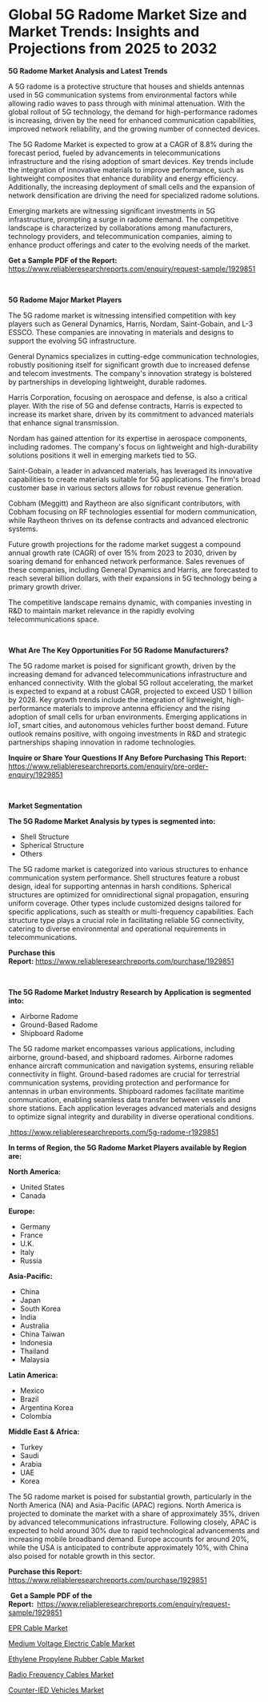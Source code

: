 <p><h1>Global 5G Radome Market Size and Market Trends: Insights and Projections from 2025 to 2032</h1></p><p><strong>5G Radome Market Analysis and Latest Trends</strong></p>
<p><p>A 5G radome is a protective structure that houses and shields antennas used in 5G communication systems from environmental factors while allowing radio waves to pass through with minimal attenuation. With the global rollout of 5G technology, the demand for high-performance radomes is increasing, driven by the need for enhanced communication capabilities, improved network reliability, and the growing number of connected devices.</p><p>The 5G Radome Market is expected to grow at a CAGR of 8.8% during the forecast period, fueled by advancements in telecommunications infrastructure and the rising adoption of smart devices. Key trends include the integration of innovative materials to improve performance, such as lightweight composites that enhance durability and energy efficiency. Additionally, the increasing deployment of small cells and the expansion of network densification are driving the need for specialized radome solutions. </p><p>Emerging markets are witnessing significant investments in 5G infrastructure, prompting a surge in radome demand. The competitive landscape is characterized by collaborations among manufacturers, technology providers, and telecommunication companies, aiming to enhance product offerings and cater to the evolving needs of the market.</p></p>
<p><strong>Get a Sample PDF of the Report:&nbsp;</strong> <a href="https://www.reliableresearchreports.com/enquiry/request-sample/1929851?utm_campaign=7&utm_medium=2&utm_source=Github&utm_content=ia&utm_term=16012025&utm_id=5g-radome">https://www.reliableresearchreports.com/enquiry/request-sample/1929851</a></p>
<p>&nbsp;</p>
<p><strong>5G Radome Major Market Players</strong></p>
<p><p>The 5G radome market is witnessing intensified competition with key players such as General Dynamics, Harris, Nordam, Saint-Gobain, and L-3 ESSCO. These companies are innovating in materials and designs to support the evolving 5G infrastructure.</p><p>General Dynamics specializes in cutting-edge communication technologies, robustly positioning itself for significant growth due to increased defense and telecom investments. The company's innovation strategy is bolstered by partnerships in developing lightweight, durable radomes.</p><p>Harris Corporation, focusing on aerospace and defense, is also a critical player. With the rise of 5G and defense contracts, Harris is expected to increase its market share, driven by its commitment to advanced materials that enhance signal transmission.</p><p>Nordam has gained attention for its expertise in aerospace components, including radomes. The company's focus on lightweight and high-durability solutions positions it well in emerging markets tied to 5G.</p><p>Saint-Gobain, a leader in advanced materials, has leveraged its innovative capabilities to create materials suitable for 5G applications. The firm's broad customer base in various sectors allows for robust revenue generation.</p><p>Cobham (Meggitt) and Raytheon are also significant contributors, with Cobham focusing on RF technologies essential for modern communication, while Raytheon thrives on its defense contracts and advanced electronic systems.</p><p>Future growth projections for the radome market suggest a compound annual growth rate (CAGR) of over 15% from 2023 to 2030, driven by soaring demand for enhanced network performance. Sales revenues of these companies, including General Dynamics and Harris, are forecasted to reach several billion dollars, with their expansions in 5G technology being a primary growth driver. </p><p>The competitive landscape remains dynamic, with companies investing in R&D to maintain market relevance in the rapidly evolving telecommunications space.</p></p>
<p>&nbsp;</p>
<p><strong>What Are The Key Opportunities For 5G Radome Manufacturers?</strong></p>
<p><p>The 5G radome market is poised for significant growth, driven by the increasing demand for advanced telecommunications infrastructure and enhanced connectivity. With the global 5G rollout accelerating, the market is expected to expand at a robust CAGR, projected to exceed USD 1 billion by 2028. Key growth trends include the integration of lightweight, high-performance materials to improve antenna efficiency and the rising adoption of small cells for urban environments. Emerging applications in IoT, smart cities, and autonomous vehicles further boost demand. Future outlook remains positive, with ongoing investments in R&D and strategic partnerships shaping innovation in radome technologies.</p></p>
<p><strong>Inquire or Share Your Questions If Any Before Purchasing This Report:</strong> <a href="https://www.reliableresearchreports.com/enquiry/pre-order-enquiry/1929851?utm_campaign=7&utm_medium=2&utm_source=Github&utm_content=ia&utm_term=16012025&utm_id=5g-radome">https://www.reliableresearchreports.com/enquiry/pre-order-enquiry/1929851</a></p>
<p>&nbsp;</p>
<p><strong>Market Segmentation</strong></p>
<p><strong>The 5G Radome Market Analysis by types is segmented into:</strong></p>
<p><ul><li>Shell Structure</li><li>Spherical Structure</li><li>Others</li></ul></p>
<p><p>The 5G radome market is categorized into various structures to enhance communication system performance. Shell structures feature a robust design, ideal for supporting antennas in harsh conditions. Spherical structures are optimized for omnidirectional signal propagation, ensuring uniform coverage. Other types include customized designs tailored for specific applications, such as stealth or multi-frequency capabilities. Each structure type plays a crucial role in facilitating reliable 5G connectivity, catering to diverse environmental and operational requirements in telecommunications.</p></p>
<p><strong>Purchase this Report:&nbsp;</strong><a href="https://www.reliableresearchreports.com/purchase/1929851?utm_campaign=7&utm_medium=2&utm_source=Github&utm_content=ia&utm_term=16012025&utm_id=5g-radome">https://www.reliableresearchreports.com/purchase/1929851</a></p>
<p>&nbsp;</p>
<p><strong>The 5G Radome Market Industry Research by Application is segmented into:</strong></p>
<p><ul><li>Airborne Radome</li><li>Ground-Based Radome</li><li>Shipboard Radome</li></ul></p>
<p><p>The 5G radome market encompasses various applications, including airborne, ground-based, and shipboard radomes. Airborne radomes enhance aircraft communication and navigation systems, ensuring reliable connectivity in flight. Ground-based radomes are crucial for terrestrial communication systems, providing protection and performance for antennas in urban environments. Shipboard radomes facilitate maritime communication, enabling seamless data transfer between vessels and shore stations. Each application leverages advanced materials and designs to optimize signal integrity and durability in diverse operational conditions.</p></p>
<p><a href="https://www.reliableresearchreports.com/5g-radome-r1929851?utm_campaign=7&utm_medium=2&utm_source=Github&utm_content=ia&utm_term=16012025&utm_id=5g-radome">&nbsp;https://www.reliableresearchreports.com/5g-radome-r1929851</a></p>
<p><strong>In terms of Region, the 5G Radome Market Players available by Region are:</strong></p>
<p>
    <p> <strong> North America: </strong>
        <ul>
            <li>United States</li>
            <li>Canada</li>
        </ul>
        </p> 
    <p> <strong> Europe: </strong>
        <ul>
            <li>Germany</li>
            <li>France</li>
            <li>U.K.</li>
            <li>Italy</li>
            <li>Russia</li>
        </ul>
        </p> 
    <p> <strong> Asia-Pacific: </strong>
        <ul>
            <li>China</li>
            <li>Japan</li>
            <li>South Korea</li>
            <li>India</li>
            <li>Australia</li>
            <li>China Taiwan</li>
            <li>Indonesia</li>
            <li>Thailand</li>
            <li>Malaysia</li>
        </ul>
        </p> 
    <p> <strong> Latin America: </strong>
        <ul>
            <li>Mexico</li>
            <li>Brazil</li>
            <li>Argentina Korea</li>
            <li>Colombia</li>
        </ul>
        </p> 
    <p> <strong> Middle East & Africa: </strong>
        <ul>
            <li>Turkey</li>
            <li>Saudi</li>
            <li>Arabia</li>
            <li>UAE</li>
            <li>Korea</li>
        </ul>
    </p>
    </p>
<p><p>The 5G radome market is poised for substantial growth, particularly in the North America (NA) and Asia-Pacific (APAC) regions. North America is projected to dominate the market with a share of approximately 35%, driven by advanced telecommunications infrastructure. Following closely, APAC is expected to hold around 30% due to rapid technological advancements and increasing mobile broadband demand. Europe accounts for around 20%, while the USA is anticipated to contribute approximately 10%, with China also poised for notable growth in this sector.</p></p>
<p><strong>Purchase this Report: </strong><a href="https://www.reliableresearchreports.com/purchase/1929851?utm_campaign=7&utm_medium=2&utm_source=Github&utm_content=ia&utm_term=16012025&utm_id=5g-radome">https://www.reliableresearchreports.com/purchase/1929851</a></p>
<p>&nbsp;<strong>Get a Sample PDF of the Report:&nbsp;&nbsp;</strong><a href="https://www.reliableresearchreports.com/enquiry/request-sample/1929851?utm_campaign=7&utm_medium=2&utm_source=Github&utm_content=ia&utm_term=16012025&utm_id=5g-radome">https://www.reliableresearchreports.com/enquiry/request-sample/1929851</a></p>
<p><strong></strong></p>
<p><p><a href="https://github.com/FahadAhmed223/Market-Research-Report-List-1/blob/main/epr-cable-market.md?utm_campaign=7&utm_medium=2&utm_source=Github&utm_content=ia&utm_term=16012025&utm_id=5g-radome">EPR Cable Market</a></p><p><a href="https://github.com/provorikovar/Market-Research-Report-List-6/blob/main/medium-voltage-electric-cable-market.md?utm_campaign=7&utm_medium=2&utm_source=Github&utm_content=ia&utm_term=16012025&utm_id=5g-radome">Medium Voltage Electric Cable Market</a></p><p><a href="https://github.com/NargisHussain432/Market-Research-Report-List-1/blob/main/ethylene-propylene-rubber-cable-market.md?utm_campaign=7&utm_medium=2&utm_source=Github&utm_content=ia&utm_term=16012025&utm_id=5g-radome">Ethylene Propylene Rubber Cable Market</a></p><p><a href="https://github.com/angelajermaine/Market-Research-Report-List-5/blob/main/radio-frequency-cables-market.md?utm_campaign=7&utm_medium=2&utm_source=Github&utm_content=ia&utm_term=16012025&utm_id=5g-radome">Radio Frequency Cables Market</a></p><p><a href="https://github.com/sherikacas30/Market-Research-Report-List-1/blob/main/counter-ied-vehicles-market.md?utm_campaign=7&utm_medium=2&utm_source=Github&utm_content=ia&utm_term=16012025&utm_id=5g-radome">Counter-IED Vehicles Market</a></p></p>